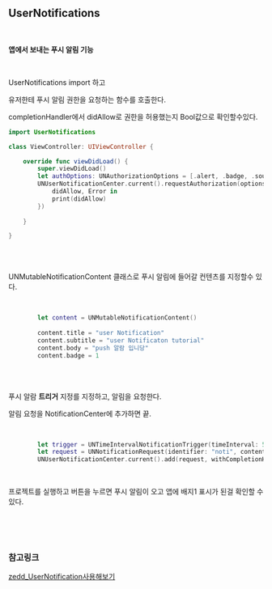 ## UserNotifications

<br/>

**앱에서 보내는 푸시 알림 기능**

<br/>

UserNotifications import 하고

유저한테 푸시 알림 권한을 요청하는 함수를 호출한다.

completionHandler에서 didAllow로 권한을 허용했는지 Bool값으로 확인할수있다.

```swift
import UserNotifications

class ViewController: UIViewController {

    override func viewDidLoad() {
        super.viewDidLoad()
        let authOptions: UNAuthorizationOptions = [.alert, .badge, .sound]
        UNUserNotificationCenter.current().requestAuthorization(options: authOptions, completionHandler: {
            didAllow, Error in
            print(didAllow)
        })
        
    }

}
```

<br/>

<br/>

UNMutableNotificationContent 클래스로 푸시 알림에 들어갈 컨텐츠를 지정할수 있다.

<br/>

```swift
        let content = UNMutableNotificationContent()
        
        content.title = "user Notification"
        content.subtitle = "user Notificaton tutorial"
        content.body = "push 알람 입니당"
        content.badge = 1
```

<br/>

<br/>

푸시 알람 **트리거** 지정를 지정하고, 알림을 요청한다.

알림 요청을 NotificationCenter에 추가하면 끝.

<br/>

```swift
        let trigger = UNTimeIntervalNotificationTrigger(timeInterval: 5, repeats: false)
        let request = UNNotificationRequest(identifier: "noti", content: content, trigger: trigger)
        UNUserNotificationCenter.current().add(request, withCompletionHandler: nil)
```

<br/>

프로젝트를 실행하고 버튼을 누르면 푸시 알림이 오고 앱에 배지1 표시가 된걸 확인할 수 있다.

<br/>

<br/>

<br/>

### 참고링크

[zedd_UserNotification사용해보기](https://zeddios.tistory.com/157)



